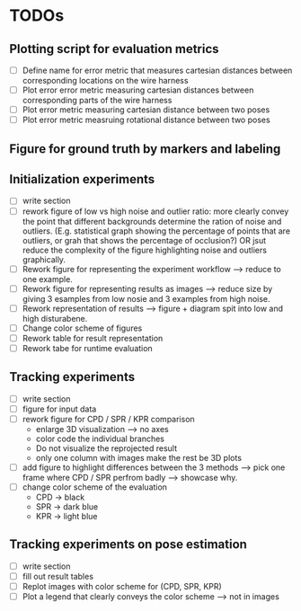 # TODOs

## Plotting script for evaluation metrics
- [ ] Define name for error metric that measures cartesian distances between corresponding locations on the wire harness
- [ ] Plot error error metric measuring cartesian distances between corresponding parts of the wire harness
- [ ] Plot error metric measuring cartesian distance between two poses
- [ ] Plot error metric measruing rotational distance between two poses

## Figure for ground truth by markers and labeling

## Initialization experiments
- [ ] write section
- [ ] rework figure of low vs high noise and outlier ratio: more clearly convey the point that different backgrounds determine the ration of noise and outliers. (E.g. statistical graph showing the percentage of points that are outliers, or grah that shows the percentage of occlusion?) OR jsut reduce the complexity of the figure highlighting noise and outliers graphically.
- [ ] Rework figure for representing the experiment workflow --> reduce to one example.
- [ ] Rework figure for representing results as images --> reduce size by giving 3 esamples from low nosie and 3 examples from high noise.
- [ ] Rework representation of results --> figure + diagram spit into low and high disturabene.
- [ ] Change color scheme of figures
- [ ] Rework table for result representation
- [ ] Rework tabe for runtime evaluation

## Tracking experiments
- [ ] write section
- [ ] figure for input data
- [ ] rework figure for CPD / SPR / KPR comparison
    - enlarge 3D visualization --> no axes
    - color code the individual branches
    - Do not visualize the reprojected result
    - only one column with images make the rest be 3D plots
- [ ] add figure to highlight differences between the 3 methods --> pick one frame where CPD / SPR perfrom badly --> showcase why.
- [ ] change color scheme of the evaluation
    - CPD -> black
    - SPR -> dark blue
    - KPR -> light blue

## Tracking experiments on pose estimation
- [ ] write section
- [ ] fill out result tables
- [ ] Replot images with  color scheme for (CPD, SPR, KPR)
- [ ] Plot a legend that clearly conveys the color scheme --> not in images